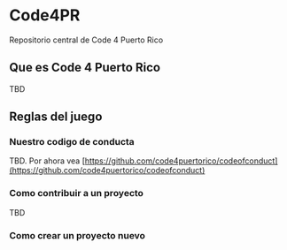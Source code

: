 # Code4PR
Repositorio central de Code 4 Puerto Rico

## Que es Code 4 Puerto Rico

TBD

## Reglas del juego

### Nuestro codigo de conducta

TBD. Por ahora vea [https://github.com/code4puertorico/codeofconduct](https://github.com/code4puertorico/codeofconduct)

### Como contribuir a un proyecto

TBD

### Como crear un proyecto nuevo
